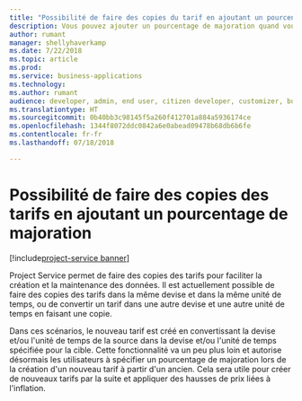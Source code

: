 ```yaml
---
title: "Possibilité de faire des copies du tarif en ajoutant un pourcentage de majoration"
description: Vous pouvez ajouter un pourcentage de majoration quand vous faites des copies d'un tarif afin de pouvoir augmenter ou diminuer les prix dans le tarif cible.
author: rumant
manager: shellyhaverkamp
ms.date: 7/22/2018
ms.topic: article
ms.prod: 
ms.service: business-applications
ms.technology: 
ms.author: rumant
audience: developer, admin, end user, citizen developer, customizer, business analyst, IT pro
ms.translationtype: HT
ms.sourcegitcommit: 0b40bb3c98145f5a260f412701a884a5936174ce
ms.openlocfilehash: 1344f8072ddc0842a6e0abead09478b68db6b6fe
ms.contentlocale: fr-fr
ms.lasthandoff: 07/18/2018

---
```

#  <a name="ability-to-make-copies-of-price-lists-by-adding-a-markup-percentage"></a>Possibilité de faire des copies des tarifs en ajoutant un pourcentage de majoration

[!include[project-service banner](../../../includes/project-service.md)]




Project Service permet de faire des copies des tarifs pour faciliter la création et la maintenance des données. Il est actuellement possible de faire des copies des tarifs dans la même devise et dans la même unité de temps, ou de convertir un tarif dans une autre devise et une autre unité de temps en faisant une copie. 

Dans ces scénarios, le nouveau tarif est créé en convertissant la devise et/ou l'unité de temps de la source dans la devise et/ou l'unité de temps spécifiée pour la cible. Cette fonctionnalité va un peu plus loin et autorise désormais les utilisateurs à spécifier un pourcentage de majoration lors de la création d'un nouveau tarif à partir d'un ancien. Cela sera utile pour créer de nouveaux tarifs par la suite et appliquer des hausses de prix liées à l'inflation.

